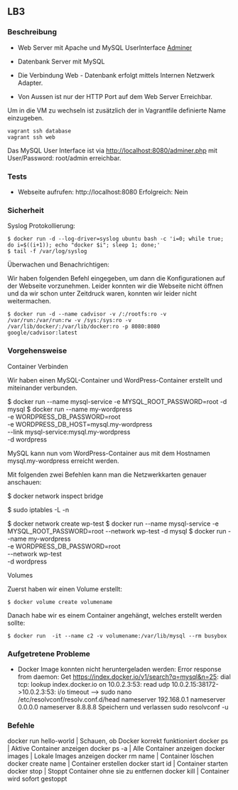 ﻿LB3
----------------------
	
### Beschreibung

* Web Server mit Apache und MySQL UserInterface [Adminer](https://www.adminer.org/)
* Datenbank Server mit MySQL

* Die Verbindung Web - Datenbank erfolgt mittels Internen Netzwerk Adapter.
* Von Aussen ist nur der HTTP Port auf dem Web Server Erreichbar.

Um in die VM zu wechseln ist zusätzlich der in Vagrantfile definierte Name einzugeben.

	vagrant ssh database
	vagrant ssh web

Das MySQL User Interface ist via [http://localhost:8080/adminer.php](http://localhost:8080/adminer.php) mit User/Password: root/admin erreichbar.

### Tests

* Webseite aufrufen: http://localhost:8080
  Erfolgreich: Nein


### Sicherheit

Syslog Protokollierung:

    $ docker run -d --log-driver=syslog ubuntu bash -c 'i=0; while true; do i=$((i+1)); echo "docker $i"; sleep 1; done;'
    $ tail -f /var/log/syslog


Überwachen und Benachrichtigen:

Wir haben folgenden Befehl eingegeben, um dann die Konfigurationen auf der Webseite vorzunehmen. Leider konnten wir die Webseite nicht öffnen und da wir schon unter Zeitdruck waren, konnten wir leider nicht weitermachen.

    $ docker run -d --name cadvisor -v /:/rootfs:ro -v /var/run:/var/run:rw -v /sys:/sys:ro -v /var/lib/docker/:/var/lib/docker:ro -p 8080:8080 google/cadvisor:latest


### Vorgehensweise

Container Verbinden

Wir haben einen MySQL-Container und WordPress-Container erstellt und miteinander verbunden.

$ docker run --name mysql-service -e MYSQL_ROOT_PASSWORD=root -d mysql
$ docker run --name my-wordpress \
   -e WORDPRESS_DB_PASSWORD=root \
   -e WORDPRESS_DB_HOST=mysql.my-wordpress \
   --link mysql-service:mysql.my-wordpress \
   -d wordpress

MySQL kann nun vom WordPress-Container aus mit dem Hostnamen mysql.my-wordpress erreicht werden.

Mit folgenden zwei Befehlen kann man die Netzwerkkarten genauer anschauen:

$ docker network inspect bridge

$ sudo iptables -L -n

$ docker network create wp-test
$ docker run --name mysql-service -e MYSQL_ROOT_PASSWORD=root --network
   wp-test -d mysql
$ docker run --name my-wordpress \
   -e WORDPRESS_DB_PASSWORD=root \
   --network wp-test \
   -d wordpress


Volumes

Zuerst haben wir einen Volume erstellt:

    $ docker volume create volumename

Danach habe wir es einem Container angehängt, welches erstellt werden sollte:

    $ docker run  -it --name c2 -v volumename:/var/lib/mysql --rm busybox

### Aufgetretene Probleme

* Docker Image konnten nicht heruntergeladen werden: Error response from daemon: Get https://index.docker.io/v1/search?q=mysql&n=25: dial tcp: lookup index.docker.io on 10.0.2.3:53: read udp 10.0.2.15:38172->10.0.2.3:53: i/o timeout
  --> sudo nano /etc/resolvconf/resolv.conf.d/head
      nameserver 192.168.0.1 
      nameserver 0.0.0.0
      nameserver 8.8.8.8
      Speichern und verlassen
      sudo resolvconf -u

### Befehle

docker run hello-world  | Schauen, ob Docker korrekt funktioniert
docker ps               | Aktive Container anzeigen
docker ps -a            | Alle Container anzeigen
docker images           | Lokale Images anzeigen
docker rm name          | Container löschen
docker create name      | Container erstellen
docker start id         | Container starten
docker stop             | Stoppt Container ohne sie zu entfernen
docker kill             | Container wird sofort gestoppt
